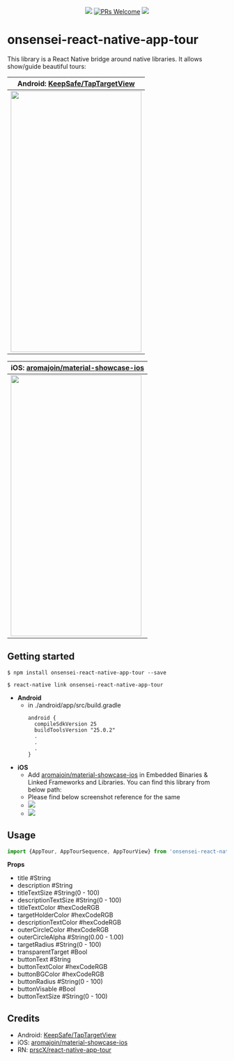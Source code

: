 <p align="center">
  <a href="https://www.npmjs.com/package/onsensei-react-native-app-tour"><img src="http://img.shields.io/npm/v/onsensei-react-native-app-tour.svg?style=flat" /></a>
  <a href="https://github.com/onsensei/onsensei-react-native-app-tour/pulls"><img alt="PRs Welcome" src="https://img.shields.io/badge/PRs-welcome-brightgreen.svg" /></a>
  <a href="https://github.com/onsensei/onsensei-react-native-app-tour#License"><img src="https://img.shields.io/npm/l/onsensei-react-native-app-tour.svg?style=flat" /></a>
</p>

# onsensei-react-native-app-tour

This library is a React Native bridge around native libraries. It allows show/guide beautiful tours:

| **Android: [KeepSafe/TapTargetView](https://github.com/KeepSafe/TapTargetView)**             |
| ----------------- |
| <img src="https://github.com/KeepSafe/TapTargetView/raw/master/.github/video.gif" width="300" height="600" />                  |


| **iOS: [aromajoin/material-showcase-ios](https://github.com/aromajoin/material-showcase-ios)**             |
| ----------------- |
| <img src="https://github.com/aromajoin/material-showcase-ios/raw/master/art/material-showcase.gif" width="300" height="600" />

## Getting started

`$ npm install onsensei-react-native-app-tour --save`

`$ react-native link onsensei-react-native-app-tour`

- **Android**
  - in ./android/app/src/build.gradle
    ```
    android {
      compileSdkVersion 25
      buildToolsVersion "25.0.2"
      .
      .
      .
    }
    ```
- **iOS**
    - Add [aromajoin/material-showcase-ios](https://github.com/aromajoin/material-showcase-ios) in Embedded Binaries & Linked Frameworks and Libraries. You can find this library from below path:
    - Please find below screenshot reference for the same 
    - <img src="./Example/assets/linking1.png" />
    - <img src="./Example/assets/linking2.png" />


## Usage
```javascript
import {AppTour, AppTourSequence, AppTourView} from 'onsensei-react-native-app-tour';
```

**Props**
  - title #String
  - description #String
  - titleTextSize #String(0 - 100)
  - descriptionTextSize #String(0 - 100)
  - titleTextColor #hexCodeRGB
  - targetHolderColor #hexCodeRGB
  - descriptionTextColor #hexCodeRGB
  - outerCircleColor #hexCodeRGB
  - outerCircleAlpha #String(0.00 - 1.00)
  - targetRadius #String(0 - 100)
  - transparentTarget #Bool
  - buttonText #String
  - buttonTextColor #hexCodeRGB
  - buttonBGColor #hexCodeRGB
  - buttonRadius #String(0 - 100)
  - buttonVisable #Bool
  - buttonTextSize #String(0 - 100)

## Credits
- Android: [KeepSafe/TapTargetView](https://github.com/KeepSafe/TapTargetView)
- iOS: [aromajoin/material-showcase-ios](https://github.com/aromajoin/material-showcase-ios)
- RN: [prscX/react-native-app-tour](https://github.com/prscX/react-native-app-tour)
